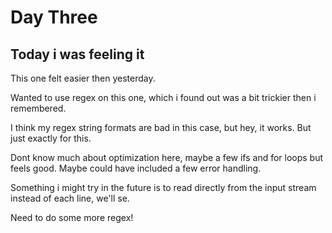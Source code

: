 # Day Three
## Today i was feeling it
This one felt easier then yesterday.

Wanted to use regex on this one, which i found out was a bit trickier then i remembered. 

I think my regex string formats are bad in this case, but hey, it works. But just exactly for this.

Dont know much about optimization here, maybe a few ifs and for loops but feels good. Maybe could have included a few error handling.

Something i might try in the future is to read directly from the input stream instead of each line, we'll se.

Need to do some more regex!